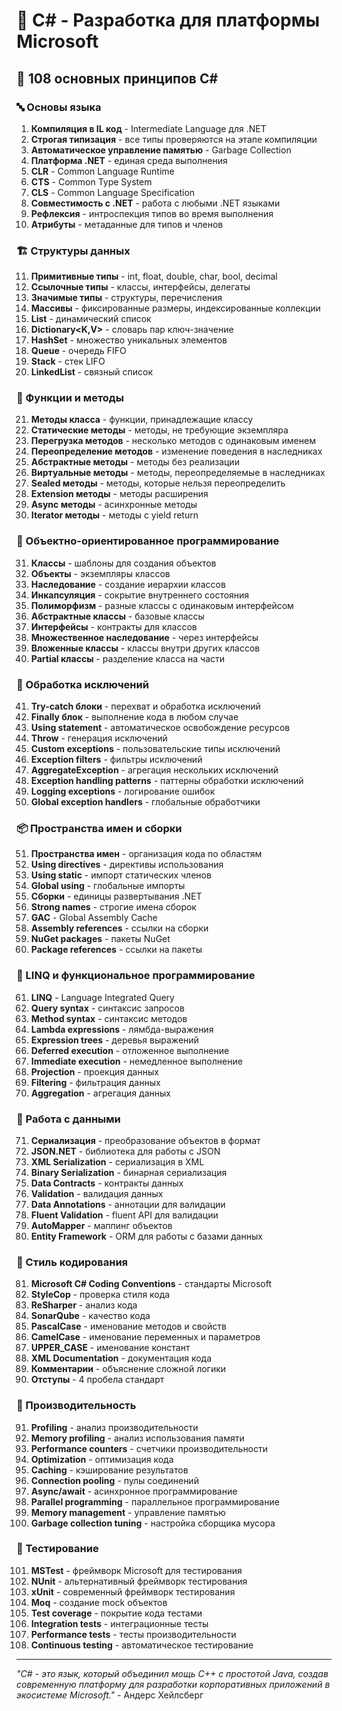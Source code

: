 # 🔷 C# - Разработка для платформы Microsoft

## 🌟 108 основных принципов C#

### 🔤 Основы языка

1. **Компиляция в IL код** - Intermediate Language для .NET
2. **Строгая типизация** - все типы проверяются на этапе компиляции
3. **Автоматическое управление памятью** - Garbage Collection
4. **Платформа .NET** - единая среда выполнения
5. **CLR** - Common Language Runtime
6. **CTS** - Common Type System
7. **CLS** - Common Language Specification
8. **Совместимость с .NET** - работа с любыми .NET языками
9. **Рефлексия** - интроспекция типов во время выполнения
10. **Атрибуты** - метаданные для типов и членов

### 🏗️ Структуры данных

11. **Примитивные типы** - int, float, double, char, bool, decimal
12. **Ссылочные типы** - классы, интерфейсы, делегаты
13. **Значимые типы** - структуры, перечисления
14. **Массивы** - фиксированные размеры, индексированные коллекции
15. **List<T>** - динамический список
16. **Dictionary<K,V>** - словарь пар ключ-значение
17. **HashSet<T>** - множество уникальных элементов
18. **Queue<T>** - очередь FIFO
19. **Stack<T>** - стек LIFO
20. **LinkedList<T>** - связный список

### 🔄 Функции и методы

21. **Методы класса** - функции, принадлежащие классу
22. **Статические методы** - методы, не требующие экземпляра
23. **Перегрузка методов** - несколько методов с одинаковым именем
24. **Переопределение методов** - изменение поведения в наследниках
25. **Абстрактные методы** - методы без реализации
26. **Виртуальные методы** - методы, переопределяемые в наследниках
27. **Sealed методы** - методы, которые нельзя переопределить
28. **Extension методы** - методы расширения
29. **Async методы** - асинхронные методы
30. **Iterator методы** - методы с yield return

### 🎯 Объектно-ориентированное программирование

31. **Классы** - шаблоны для создания объектов
32. **Объекты** - экземпляры классов
33. **Наследование** - создание иерархии классов
34. **Инкапсуляция** - сокрытие внутреннего состояния
35. **Полиморфизм** - разные классы с одинаковым интерфейсом
36. **Абстрактные классы** - базовые классы
37. **Интерфейсы** - контракты для классов
38. **Множественное наследование** - через интерфейсы
39. **Вложенные классы** - классы внутри других классов
40. **Partial классы** - разделение класса на части

### 🧪 Обработка исключений

41. **Try-catch блоки** - перехват и обработка исключений
42. **Finally блок** - выполнение кода в любом случае
43. **Using statement** - автоматическое освобождение ресурсов
44. **Throw** - генерация исключений
45. **Custom exceptions** - пользовательские типы исключений
46. **Exception filters** - фильтры исключений
47. **AggregateException** - агрегация нескольких исключений
48. **Exception handling patterns** - паттерны обработки исключений
49. **Logging exceptions** - логирование ошибок
50. **Global exception handlers** - глобальные обработчики

### 📦 Пространства имен и сборки

51. **Пространства имен** - организация кода по областям
52. **Using directives** - директивы использования
53. **Using static** - импорт статических членов
54. **Global using** - глобальные импорты
55. **Сборки** - единицы развертывания .NET
56. **Strong names** - строгие имена сборок
57. **GAC** - Global Assembly Cache
58. **Assembly references** - ссылки на сборки
59. **NuGet packages** - пакеты NuGet
60. **Package references** - ссылки на пакеты

### 🔧 LINQ и функциональное программирование

61. **LINQ** - Language Integrated Query
62. **Query syntax** - синтаксис запросов
63. **Method syntax** - синтаксис методов
64. **Lambda expressions** - лямбда-выражения
65. **Expression trees** - деревья выражений
66. **Deferred execution** - отложенное выполнение
67. **Immediate execution** - немедленное выполнение
68. **Projection** - проекция данных
69. **Filtering** - фильтрация данных
70. **Aggregation** - агрегация данных

### 🧮 Работа с данными

71. **Сериализация** - преобразование объектов в формат
72. **JSON.NET** - библиотека для работы с JSON
73. **XML Serialization** - сериализация в XML
74. **Binary Serialization** - бинарная сериализация
75. **Data Contracts** - контракты данных
76. **Validation** - валидация данных
77. **Data Annotations** - аннотации для валидации
78. **Fluent Validation** - fluent API для валидации
79. **AutoMapper** - маппинг объектов
80. **Entity Framework** - ORM для работы с базами данных

### 🎨 Стиль кодирования

81. **Microsoft C# Coding Conventions** - стандарты Microsoft
82. **StyleCop** - проверка стиля кода
83. **ReSharper** - анализ кода
84. **SonarQube** - качество кода
85. **PascalCase** - именование методов и свойств
86. **CamelCase** - именование переменных и параметров
87. **UPPER_CASE** - именование констант
88. **XML Documentation** - документация кода
89. **Комментарии** - объяснение сложной логики
90. **Отступы** - 4 пробела стандарт

### 🚀 Производительность

91. **Profiling** - анализ производительности
92. **Memory profiling** - анализ использования памяти
93. **Performance counters** - счетчики производительности
94. **Optimization** - оптимизация кода
95. **Caching** - кэширование результатов
96. **Connection pooling** - пулы соединений
97. **Async/await** - асинхронное программирование
98. **Parallel programming** - параллельное программирование
99. **Memory management** - управление памятью
100. **Garbage collection tuning** - настройка сборщика мусора

### 🧪 Тестирование

101. **MSTest** - фреймворк Microsoft для тестирования
102. **NUnit** - альтернативный фреймворк тестирования
103. **xUnit** - современный фреймворк тестирования
104. **Moq** - создание mock объектов
105. **Test coverage** - покрытие кода тестами
106. **Integration tests** - интеграционные тесты
107. **Performance tests** - тесты производительности
108. **Continuous testing** - автоматическое тестирование

---

*"C# - это язык, который объединил мощь C++ с простотой Java, создав современную платформу для разработки корпоративных приложений в экосистеме Microsoft."* - Андерс Хейлсберг
